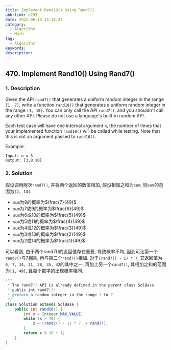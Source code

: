 ```yaml
---
title: Implement Rand10() Using Rand7()
abbrlink: e293
date: 2022-06-15 15:18:27
category:
  - Algorithm
  - Math
tag:
  - Algorithm
keywords:
description:
---
```


## 470. Implement Rand10() Using Rand7()
### 1. Description
Given the API `rand7()` that generates a uniform random integer in the range `[1, 7]`, write a function `rand10()` that generates a uniform random integer in the range `[1, 10]`. You can only call the API `rand7()`, and you shouldn't call any other API. Please do not use a language's built-in random API.

Each test case will have one internal argument `n`, the number of times that your implemented function `rand10()` will be called while testing. Note that this is not an argument passed to `rand10()`.

Example:
```
Input: n = 3
Output: [3,8,10]
```


### 2. Solution
假设调用两次`rand7()`, 并将两个返回的数值相加, 假设相加之和为`sum`, 则`sum`的范围为`[2, 14]`:
* `sum`为8的概率为$\frac{7}{49}$
* `sum`为7或9的概率为$\frac{6}{49}$
* `sum`为6或10的概率为$\frac{5}{49}$
* `sum`为5或11的概率为$\frac{4}{49}$
* `sum`为4或12的概率为$\frac{3}{49}$
* `sum`为3或13的概率为$\frac{2}{49}$
* `sum`为2或14的概率为$\frac{1}{49}$

可以看到, 由于两个rand7()的返回值存在重叠, 导致概率不均, 因此可让第一个`rand7()`与7相乘, 再与第二个`rand7()`相加. 对于`(rand7() - 1) * 7`, 其返回值为`0, 7, 14, 21, 28, 35, 42`的其中之一, 再加上另一个`rand7()`, 其相加之和的范围为`[1, 49]`, 且每个数字的出现概率相同.

```java
/**
 * The rand7() API is already defined in the parent class SolBase.
 * public int rand7();
 * @return a random integer in the range 1 to 7
 */
class Solution extends SolBase {
    public int rand10() {
        int x = Integer.MAX_VALUE;
        while (x > 40) {
            x = (rand7() - 1) * 7  + rand7();
        }
        return x % 10 + 1;
    }
}
```
